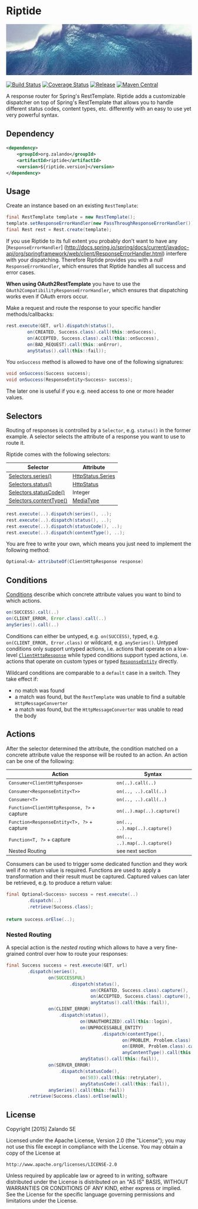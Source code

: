 # Riptide

[![Tidal wave](docs/wave.jpg)](http://pixabay.com/en/wave-water-sea-tsunami-giant-wave-11061/)

[![Build Status](https://img.shields.io/travis/zalando/riptide.svg)](https://travis-ci.org/zalando/riptide)
[![Coverage Status](https://img.shields.io/coveralls/zalando/riptide.svg)](https://coveralls.io/r/zalando/riptide)
[![Release](https://img.shields.io/github/release/zalando/riptide.svg)](https://github.com/zalando/riptide/releases)
[![Maven Central](https://img.shields.io/maven-central/v/org.zalando/riptide.svg)](https://maven-badges.herokuapp.com/maven-central/org.zalando/riptide)

A response router for Spring's RestTemplate. Riptide adds a customizable dispatcher on top of
Spring's RestTemplate that allows you to handle different status codes, content types, etc.
differently with an easy to use yet very powerful syntax.

## Dependency

```xml
<dependency>
    <groupId>org.zalando</groupId>
    <artifactId>riptide</artifactId>
    <version>${riptide.version}</version>
</dependency>
```

## Usage

Create an instance based on an existing `RestTemplate`:

```java
final RestTemplate template = new RestTemplate();
template.setResponseErrorHandler(new PassThroughResponseErrorHandler());
final Rest rest = Rest.create(template);
```

If you use Riptide to its full extent you probably don't want to have any [`ResponseErrorHandler`]
(http://docs.spring.io/spring/docs/current/javadoc-api/org/springframework/web/client/ResponseErrorHandler.html)
interfere with your dispatching. Therefore Riptide provides you with a *null* `ResponseErrorHandler`, which ensures
that Riptide handles all success and error cases.

**When using OAuth2RestTemplate** you have to use the `OAuth2CompatibilityResponseErrorHandler`, which ensures that
dispatching works even if OAuth errors occur.

Make a request and route the response to your specific handler methods/callbacks:

```java
rest.execute(GET, url).dispatch(status(),
        on(CREATED, Success.class).call(this::onSuccess),
        on(ACCEPTED, Success.class).call(this::onSuccess),
        on(BAD_REQUEST).call(this::onError),
        anyStatus().call(this::fail));
```

You `onSuccess` method is allowed to have one of the following signatures:

```java
void onSuccess(Success success);
void onSuccess(ResponseEntity<Success> success);
```

The later one is useful if you e.g. need access to one or more header values.

## Selectors

Routing of responses is controlled by a `Selector`, e.g. `status()` in the former example.
A selector selects the attribute of a response you want to use to route it.

Riptide comes with the following selectors:

| Selector                                                                                                                                   | Attribute                                                                                                                  |
|--------------------------------------------------------------------------------------------------------------------------------------------|----------------------------------------------------------------------------------------------------------------------------|
| [Selectors.series()](https://github.com/whiskeysierra/riptide/blob/master/src/main/java/org/zalando/riptide/SeriesSelector.java)           | [HttpStatus.Series](http://docs.spring.io/spring/docs/current/javadoc-api/org/springframework/http/HttpStatus.Series.html) |
| [Selectors.status()](https://github.com/whiskeysierra/riptide/blob/master/src/main/java/org/zalando/riptide/StatusSelector.java)           | [HttpStatus](http://docs.spring.io/spring/docs/current/javadoc-api/org/springframework/http/HttpStatus.html)               |
| [Selectors.statusCode()](https://github.com/whiskeysierra/riptide/blob/master/src/main/java/org/zalando/riptide/StatusCodeSelector.java)   | Integer                                                                                                                    |
| [Selectors.contentType()](https://github.com/whiskeysierra/riptide/blob/master/src/main/java/org/zalando/riptide/ContentTypeSelector.java) | [MediaType](http://docs.spring.io/spring/docs/current/javadoc-api/org/springframework/http/MediaType.html)                 |

```java
rest.execute(..).dispatch(series(), ..);
rest.execute(..).dispatch(status(), ..);
rest.execute(..).dispatch(statusCode(), ..);
rest.execute(..).dispatch(contentType(), ..);
```

You are free to write your own, which means you just need to implement the following method:

```java
Optional<A> attributeOf(ClientHttpResponse response)
```

## Conditions

[Conditions](https://github.com/whiskeysierra/riptide/blob/master/src/main/java/org/zalando/riptide/Conditions.java)
describe which concrete attribute values you want to bind to which actions.

```java
on(SUCCESS).call(..)
on(CLIENT_ERROR, Error.class).call(..)
anySeries().call(..)
```

Conditions can either be untyped, e.g. `on(SUCCESS)`, typed, e.g. `on(CLIENT_ERROR, Error.class)` or wildcard, e.g.
`anySeries()`. Untyped conditions only support untyped actions, i.e. actions that operate on a low-level
[`ClientHttpResponse`](http://docs.spring.io/spring/docs/current/javadoc-api/org/springframework/http/client/ClientHttpResponse.html)
while typed conditions support typed actions, i.e. actions that operate on custom types or typed
[`ResponseEntity`](http://docs.spring.io/spring/docs/current/javadoc-api/org/springframework/http/ResponseEntity.html)
directly.

Wildcard conditions are comparable to a `default` case in a switch. They take effect if:
- no match was found
- a match was found, but the `RestTemplate` was unable to find a suitable `HttpMessageConverter`
- a match was found, but the `HttpMessageConverter` was unable to read the body

## Actions

After the selector determined the attribute, the condition matched on a concrete attribute value the
response will be routed to an action. An action can be one of the following:

| Action                                      | Syntax                         |
|---------------------------------------------|--------------------------------|
| `Consumer<ClientHttpResponse>`              | `on(..).call(..)`              |
| `Consumer<ResponseEntity<T>>`               | `on(.., ..).call(..)`          |
| `Consumer<T>`                               | `on(.., ..).call(..)`          |
| `Function<ClientHttpResponse, ?>` + capture | `on(..).map(..).capture()`     |
| `Function<ResponseEntity<T>, ?>` + capture  | `on(.., ..).map(..).capture()` |
| `Function<T, ?>` + capture                  | `on(.., ..).map(..).capture()` |
| Nested Routing                              | see next section               |

Consumers can be used to trigger some dedicated function and they work well if no return value is required.
Functions are used to apply a transformation and their result must be captured. Captured values can later be retrieved,
e.g. to produce a return value:

```java
final Optional<Success> success = rest.execute(..)
        .dispatch(..)
        .retrieve(Success.class);

return success.orElse(..);
```

### Nested Routing

A special action is the *nested routing* which allows to have a very fine-grained control over how to route your
responses:

```java
final Success success = rest.execute(GET, url)
        .dispatch(series(),
                on(SUCCESSFUL)
                        .dispatch(status(),
                                on(CREATED, Success.class).capture(),
                                on(ACCEPTED, Success.class).capture(),
                                anyStatus().call(this::fail)),
                on(CLIENT_ERROR)
                    .dispatch(status(),
                            on(UNAUTHORIZED).call(this::login),
                            on(UNPROCESSABLE_ENTITY)
                                    .dispatch(contentType(),
                                            on(PROBLEM, Problem.class).capture(),
                                            on(ERROR, Problem.class).capture(),
                                            anyContentType().call(this::fail)),
                            anyStatus().call(this::fail)),
                on(SERVER_ERROR)
                    .dispatch(statusCode(),
                            on(503).call(this::retryLater),
                            anyStatusCode().call(this::fail)),
                anySeries().call(this::fail))
        .retrieve(Success.class).orElse(null);
```

## License

Copyright [2015] Zalando SE

Licensed under the Apache License, Version 2.0 (the "License");
you may not use this file except in compliance with the License.
You may obtain a copy of the License at

    http://www.apache.org/licenses/LICENSE-2.0

Unless required by applicable law or agreed to in writing, software
distributed under the License is distributed on an "AS IS" BASIS,
WITHOUT WARRANTIES OR CONDITIONS OF ANY KIND, either express or implied.
See the License for the specific language governing permissions and
limitations under the License.

